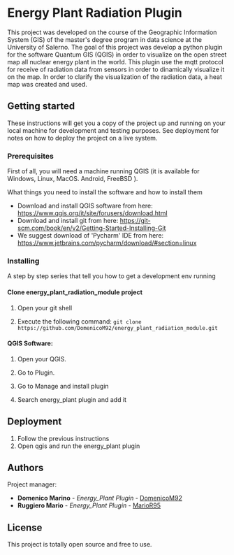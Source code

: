 # Energy Plant Radiation Plugin

This project was developed on the course of the Geographic Information System (GIS) of the master's degree program in data science at the University of Salerno. The goal of this project was develop a python plugin for the software Quantum GIS (QGIS) in order to visualize on the open street map all nuclear energy plant in the world. This plugin use the mqtt protocol for receive of radiation data from sensors in order to dinamically visualize it on the map. In order to clarify the visualization of the radiation data, a heat map was created and used.


## Getting started

These instructions will get you a copy of the project up and running on your local machine for development and testing purposes. See 
deployment for notes on how to deploy the project on a live system.


### Prerequisites
First of all, you will need a machine running QGIS (it is available for Windows, Linux, MacOS. Android, FreeBSD ).

What things you need to install the software and how to install them

*	Download and install QGIS software from here: https://www.qgis.org/it/site/forusers/download.html
*	Download and install git from here: https://git-scm.com/book/en/v2/Getting-Started-Installing-Git
*	We suggest download of 'Pycharm' IDE from here: https://www.jetbrains.com/pycharm/download/#section=linux



### Installing

A step by step series that tell you how to get a development env running

#### Clone energy_plant_radiation_module project ####

1. Open your git shell

2. Execute the following command: `git clone https://github.com/DomenicoM92/energy_plant_radiation_module.git`

#### QGIS Software: ####

1.	Open your QGIS.

2.	Go to Plugin.

3.	Go to Manage and install plugin

4.	Search energy_plant plugin and add it

## Deployment
1.	Follow the previous instructions
2.	Open qgis and run the energy_plant plugin


## Authors

Project manager: 
* **Domenico Marino** - *Energy_Plant Plugin* - [DomenicoM92](https://github.com/DomenicoM92)
* **Ruggiero Mario** - *Energy_Plant Plugin* - [MarioR95](https://github.com/MarioR95)

## License

This project is totally open source and free to use.
